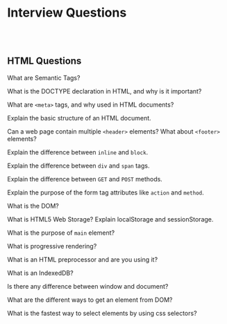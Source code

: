 # Interview Questions
<br/><br/>

## HTML Questions

What are Semantic Tags?

What is the DOCTYPE declaration in HTML, and why is it important?

What are `<meta>` tags, and why used in HTML documents?

Explain the basic structure of an HTML document.

Can a web page contain multiple `<header>` elements? What about `<footer>` elements?

Explain the difference between `inline` and `block`.

Explain the difference between `div` and `span` tags.

Explain the difference between `GET` and `POST` methods.

Explain the purpose of the form tag attributes like `action` and `method`.

What is the DOM?

What is HTML5 Web Storage? Explain localStorage and sessionStorage.

What is the purpose of `main` element?

What is progressive rendering?

What is an HTML preprocessor and are you using it?

What is an IndexedDB?

Is there any difference between window and document?

What are the different ways to get an element from DOM?

What is the fastest way to select elements by using css selectors?
